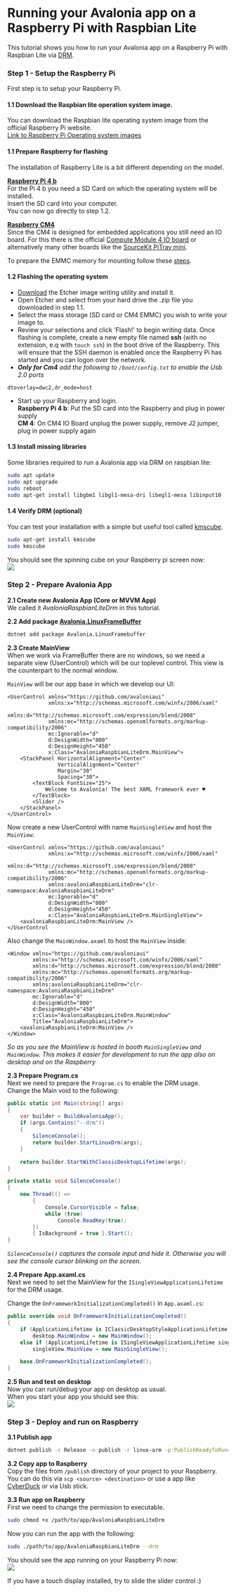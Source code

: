 # Running your Avalonia app on a Raspberry Pi with Raspbian Lite

This tutorial shows you how to run your Avalonia app on a Raspberry Pi with Raspbian Lite
via [DRM](https://en.wikipedia.org/wiki/Direct_Rendering_Manager).

### Step 1 - Setup the Raspberry Pi

First step is to setup your Raspberry Pi.

#### 1.1 Download the Raspbian lite operation system image.

You can download the Raspbian lite operating system image from the official Raspberry Pi website.  
[Link to Raspberry Pi Operating system images](https://www.raspberrypi.com/software/operating-systems/)

#### 1.1 Prepare Raspberry for flashing

The installation of Raspberry Lite is a bit different depending on the model.

**[Raspberry Pi 4 b](https://www.raspberrypi.com/products/raspberry-pi-4-model-b/)**  
For the Pi 4 b you need a SD Card on which the operating system will be installed.  
Insert the SD card into your computer.  
You can now go directly to step 1.2.

**[Raspberry CM4](https://www.raspberrypi.com/products/compute-module-4/?variant=raspberry-pi-cm4001000)**  
Since the CM4 is designed for embedded applications you still need an IO board. For this there is the
official [Compute Module 4 IO board](https://www.raspberrypi.com/products/compute-module-4-io-board/) or alternatively
many other boards like the [SourceKit PiTray mini](https://sourcekit.cc/#/?id=sourcekit®-pitray-mini).

To prepare the EMMC memory for mounting follow
these [steps](https://www.raspberrypi.com/documentation/computers/compute-module.html#flashing-the-compute-module-emmc).

#### 1.2 Flashing the operating system

- [Download](https://etcher.io/) the Etcher image writing utility and install it.
- Open Etcher and select from your hard drive the .zip file you downloaded in step 1.1.
- Select the mass storage (SD card or CM4 EMMC) you wish to write your image to.
- Review your selections and click 'Flash!' to begin writing data. Once flashing is complete, create a new empty file
  named **ssh** (with no extension, e.q with `touch ssh`) in the boot drive of the Raspberry. This will ensure that the SSH daemon is enabled
  once the Raspberry Pi has started and you can logon over the network.
- ***Only for Cm4** add the following to `/boot/config.txt` to enable the Usb 2.0 ports*
```text
dtoverlay=dwc2,dr_mode=host
```
- Start up your Raspberry and login.  
**Raspberry Pi 4 b**: Put the SD card into the Raspberry and plug in power supply  
**CM 4**: On CM4 IO Board unplug the power supply, remove J2 jumper, plug in power supply again

#### 1.3 Install missing libraries

Some libraries required to run a Avalonia app via DRM on raspbian lite:

```bash
sudo apt update
sudo apt upgrade
sudo reboot
sudo apt-get install libgbm1 libgl1-mesa-dri libegl1-mesa libinput10
```

#### 1.4 Verify DRM (optional)
You can test your installation with a simple but useful tool called [kmscube](https://gitlab.freedesktop.org/mesa/kmscube).
```bash
sudo apt-get install kmscube
sudo kmscube
````
You should see the spinning cube on your Raspberry pi screen now:  
[![](../../.gitbook/assets/avalonia-raspbian-lite-drm-kmscube.gif)](../../.gitbook/assets/avalonia-raspbian-lite-drm-kmscube.gif)

### Step 2 - Prepare Avalonia App

**2.1 Create new Avalonia App (Core or MVVM App)**  
We called it *AvaloniaRaspbianLiteDrm* in this tutorial.

**2.2 Add package [Avalonia.LinuxFrameBuffer](https://www.nuget.org/packages/Avalonia.LinuxFramebuffer)**

```bash
dotnet add package Avalonia.LinuxFramebuffer
```  

**2.3 Create MainView**  
When we work via FrameBuffer there are no windows, so we need a separate view (UserControl) which will be our toplevel control. This view is the
counterpart to the normal window.   

`MainView` will be our app base in which we develop our UI:
```xaml
<UserControl xmlns="https://github.com/avaloniaui"
             xmlns:x="http://schemas.microsoft.com/winfx/2006/xaml"
             xmlns:d="http://schemas.microsoft.com/expression/blend/2008"
             xmlns:mc="http://schemas.openxmlformats.org/markup-compatibility/2006"
             mc:Ignorable="d"
             d:DesignWidth="800"
             d:DesignHeight="450"
             x:Class="AvaloniaRaspbianLiteDrm.MainView">
    <StackPanel HorizontalAlignment="Center"
                VerticalAlignment="Center"
                Margin="30"
                Spacing="30">
        <TextBlock FontSize="25">
            Welcome to Avalonia! The best XAML framework ever ♥
        </TextBlock>
        <Slider />
    </StackPanel>
</UserControl>
```

Now create a new UserControl with name `MainSingleView` and host the `MainView`:
```xaml
<UserControl xmlns="https://github.com/avaloniaui"
             xmlns:x="http://schemas.microsoft.com/winfx/2006/xaml"
             xmlns:d="http://schemas.microsoft.com/expression/blend/2008"
             xmlns:mc="http://schemas.openxmlformats.org/markup-compatibility/2006"
             xmlns:avaloniaRaspbianLiteDrm="clr-namespace:AvaloniaRaspbianLiteDrm"
             mc:Ignorable="d"
             d:DesignWidth="800"
             d:DesignHeight="450"
             x:Class="AvaloniaRaspbianLiteDrm.MainSingleView">
    <avaloniaRaspbianLiteDrm:MainView />
</UserControl
```

Also change the `MainWindow.axaml` to host the `MainView` inside:
```xaml
<Window xmlns="https://github.com/avaloniaui"
        xmlns:x="http://schemas.microsoft.com/winfx/2006/xaml"
        xmlns:d="http://schemas.microsoft.com/expression/blend/2008"
        xmlns:mc="http://schemas.openxmlformats.org/markup-compatibility/2006"
        xmlns:avaloniaRaspbianLiteDrm="clr-namespace:AvaloniaRaspbianLiteDrm"
        mc:Ignorable="d"
        d:DesignWidth="800"
        d:DesignHeight="450"
        x:Class="AvaloniaRaspbianLiteDrm.MainWindow"
        Title="AvaloniaRaspbianLiteDrm">
    <avaloniaRaspbianLiteDrm:MainView />
</Window>
```
*So as you see the MainView is hosted in booth `MainSingleView` and `MainWindow`.
This makes it easier for development to run the app also on desktop and on the Raspberry*

**2.3 Prepare Program.cs**  
Next we need to prepare the `Program.cs` to enable the DRM usage.  
Change the Main void to the following:

```csharp
public static int Main(string[] args)
{
    var builder = BuildAvaloniaApp();
    if (args.Contains("--drm"))
    {
        SilenceConsole();
        return builder.StartLinuxDrm(args);
    }

    return builder.StartWithClassicDesktopLifetime(args);
}

private static void SilenceConsole()
{
    new Thread(() =>
        {
            Console.CursorVisible = false;
            while (true)
                Console.ReadKey(true);
        })
        { IsBackground = true }.Start();
}
```
*`SilenceConsole()` captures the console input and hide it. Otherwise you will see the console cursor blinking on the screen.*

**2.4 Prepare App.axaml.cs**  
Next we need to set the MainView for the `ISingleViewApplicationLifetime` for the DRM usage.

Change the `OnFrameworkInitializationCompleted()` in `App.axaml.cs`:
```csharp
public override void OnFrameworkInitializationCompleted()
{
    if (ApplicationLifetime is IClassicDesktopStyleApplicationLifetime desktop)
        desktop.MainWindow = new MainWindow();
    else if (ApplicationLifetime is ISingleViewApplicationLifetime singleView)
        singleView.MainView = new MainSingleView();

    base.OnFrameworkInitializationCompleted();
}
```

**2.5 Run and test on desktop**  
Now you can run/debug your app on desktop as usual.  
When you start your app you should see this:  
[![](../../.gitbook/assets/avalonia-raspbian-lite-drm-desktop.jpg)](../../.gitbook/assets/avalonia-raspbian-lite-drm-desktop.jpg)

### Step 3 - Deploy and run on Raspberry

**3.1 Publish app**
```bash
dotnet publish -c Release -o publish -r linux-arm -p:PublishReadyToRun=true -p:PublishSingleFile=true -p:PublishTrimmed=true --self-contained true -p:IncludeNativeLibrariesForSelfExtract=true
```

**3.2 Copy app to Raspberry**  
Copy the files from `/publish` directory of your project to your Raspberry.  
You can do this via `scp <source> <destination>` or use a app like [CyberDuck](https://cyberduck.io) or via Usb stick.

**3.3 Run app on Raspberry**   
First we need to change the permission to executable.
```bash
sudo chmod +x /path/to/app/AvaloniaRaspbianLiteDrm
```

Now you can run the app with the following:
```bash
sudo ./path/to/app/AvaloniaRaspbianLiteDrm --drm
```

You should see the app running on your Raspberry Pi now:  
[![](../../.gitbook/assets/avalonia-raspbian-lite-drm-run-on-Raspberry.jpg)](../../.gitbook/assets/avalonia-raspbian-lite-drm-run-on-Raspberry.jpg)


If you have a touch display installed, try to slide the slider control :)